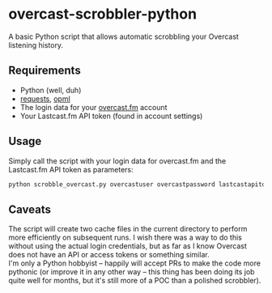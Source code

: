 # overcast-scrobbler-python

A basic Python script that allows automatic scrobbling your Overcast listening history.

## Requirements

 * Python (well, duh)
 * [requests](https://pypi.org/project/requests/), [opml](https://pypi.org/project/opml/)
 * The login data for your [overcast.fm](https://overcast.fm) account
 * Your Lastcast.fm API token (found in account settings)

## Usage

Simply call the script with your login data for overcast.fm and the Lastcast.fm API token as parameters:

```bash
python scrobble_overcast.py overcastuser overcastpassword lastcastapitoken
```

## Caveats

The script will create two cache files in the current directory to perform more efficiently on subsequent runs. I wish there was a way to do this without using the actual login credentials, but as far as I know Overcast does not have an API or access tokens or something similar.  
I'm only a Python hobbyist – happily will accept PRs to make the code more pythonic (or improve it in any other way – this thing has been doing its job quite well for months, but it's still more of a POC than a polished scrobbler).
